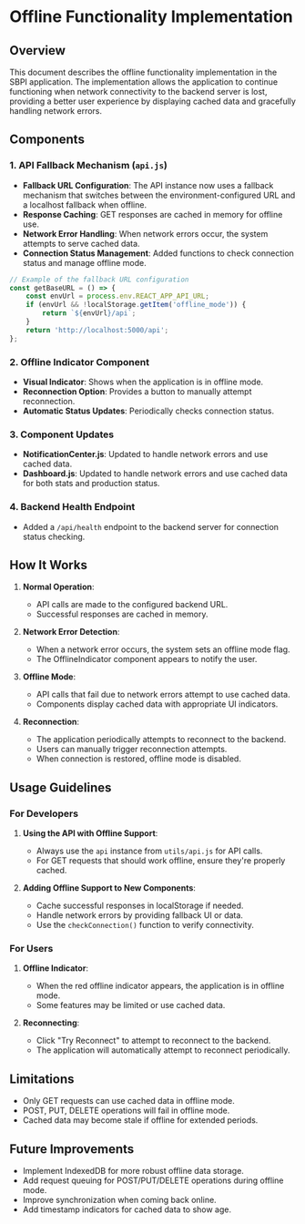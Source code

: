 # Offline Functionality Implementation

## Overview

This document describes the offline functionality implementation in the SBPI application. The implementation allows the application to continue functioning when network connectivity to the backend server is lost, providing a better user experience by displaying cached data and gracefully handling network errors.

## Components

### 1. API Fallback Mechanism (`api.js`)

- **Fallback URL Configuration**: The API instance now uses a fallback mechanism that switches between the environment-configured URL and a localhost fallback when offline.
- **Response Caching**: GET responses are cached in memory for offline use.
- **Network Error Handling**: When network errors occur, the system attempts to serve cached data.
- **Connection Status Management**: Added functions to check connection status and manage offline mode.

```javascript
// Example of the fallback URL configuration
const getBaseURL = () => {
    const envUrl = process.env.REACT_APP_API_URL;
    if (envUrl && !localStorage.getItem('offline_mode')) {
        return `${envUrl}/api`;
    }
    return 'http://localhost:5000/api';
};
```

### 2. Offline Indicator Component

- **Visual Indicator**: Shows when the application is in offline mode.
- **Reconnection Option**: Provides a button to manually attempt reconnection.
- **Automatic Status Updates**: Periodically checks connection status.

### 3. Component Updates

- **NotificationCenter.js**: Updated to handle network errors and use cached data.
- **Dashboard.js**: Updated to handle network errors and use cached data for both stats and production status.

### 4. Backend Health Endpoint

- Added a `/api/health` endpoint to the backend server for connection status checking.

## How It Works

1. **Normal Operation**:
   - API calls are made to the configured backend URL.
   - Successful responses are cached in memory.

2. **Network Error Detection**:
   - When a network error occurs, the system sets an offline mode flag.
   - The OfflineIndicator component appears to notify the user.

3. **Offline Mode**:
   - API calls that fail due to network errors attempt to use cached data.
   - Components display cached data with appropriate UI indicators.

4. **Reconnection**:
   - The application periodically attempts to reconnect to the backend.
   - Users can manually trigger reconnection attempts.
   - When connection is restored, offline mode is disabled.

## Usage Guidelines

### For Developers

1. **Using the API with Offline Support**:
   - Always use the `api` instance from `utils/api.js` for API calls.
   - For GET requests that should work offline, ensure they're properly cached.

2. **Adding Offline Support to New Components**:
   - Cache successful responses in localStorage if needed.
   - Handle network errors by providing fallback UI or data.
   - Use the `checkConnection()` function to verify connectivity.

### For Users

1. **Offline Indicator**:
   - When the red offline indicator appears, the application is in offline mode.
   - Some features may be limited or use cached data.

2. **Reconnecting**:
   - Click "Try Reconnect" to attempt to reconnect to the backend.
   - The application will automatically attempt to reconnect periodically.

## Limitations

- Only GET requests can use cached data in offline mode.
- POST, PUT, DELETE operations will fail in offline mode.
- Cached data may become stale if offline for extended periods.

## Future Improvements

- Implement IndexedDB for more robust offline data storage.
- Add request queuing for POST/PUT/DELETE operations during offline mode.
- Improve synchronization when coming back online.
- Add timestamp indicators for cached data to show age.
